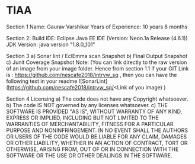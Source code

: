 # TIAA
Section 1 Name: Gaurav Varshikar Years of Experience: 10 years 8 months

Section 2: Build IDE: Eclipse Java EE IDE (Version: Neon.1a Release (4.6.1)) JDK Version: java version "1.8.0_101"

Section 3 a) Sonar lint / EclEmma scan Snapshot b) Final Output Snapshot c) Junit Coverage Snapshot Note: (You can link directly to the raw version of an image from your image folder. Hence from section 1.1 if your GIT Link is : https://github.com/nescafe2018/intrvw_sq , then you can have the following text in your readme ![SonarLint] (https://github.com/nescafe2018/intrvw_sq/<Link of you image) )

Section 4 Licensing a) The code does not have any Copyright whatsoever. b) The code IS NOT governed by any licenses whatsoever. c) THE SOFTWARE IS PROVIDED "AS IS", WITHOUT WARRANTY OF ANY KIND, EXPRESS OR IMPLIED, INCLUDING BUT NOT LIMITED TO THE WARRANTIES OF MERCHANTABILITY, FITNESS FOR A PARTICULAR PURPOSE AND NONINFRINGEMENT. IN NO EVENT SHALL THE AUTHORS OR USERS OF THE CODE WOULD BE LIABLE FOR ANY CLAIM, DAMAGES OR OTHER LIABILITY, WHETHER IN AN ACTION OF CONTRACT, TORT OR OTHERWISE, ARISING FROM, OUT OF OR IN CONNECTION WITH THE SOFTWARE OR THE USE OR OTHER DEALINGS IN THE SOFTWARE.
